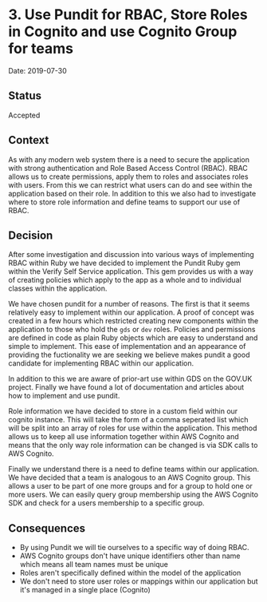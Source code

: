 # 3. Use Pundit for RBAC, Store Roles in Cognito and use Cognito Group for teams

Date: 2019-07-30

## Status

Accepted

## Context

As with any modern web system there is a need to secure the application with
strong authentication and Role Based Access Control (RBAC). RBAC allows us to
create permissions, apply them to roles and associates roles with users. From
this we can restrict what users can do and see within the application based on
their role. In addition to this we also had to investigate where to store role
information and define teams to support our use of RBAC.

## Decision

After some investigation and discussion into various ways of implementing RBAC
within Ruby we have decided to implement the Pundit Ruby gem within the Verify
Self Service application. This gem provides us with a way of creating policies
which apply to the app as a whole and to individual classes within the
application.

We have chosen pundit for a number of reasons. The first is that it seems
relatively easy to implement within our application. A proof of concept was
created in a few hours which restricted creating new components within the
application to those who hold the `gds` or `dev` roles. Policies and permissions
are defined in code as plain Ruby objects which are easy to understand and
simple to implement. This ease of implementation and an appearance of providing
the fuctionality we are seeking we believe makes pundit a good candidate for
implementing RBAC within our application.

In addition to this we are aware of prior-art use within GDS on the GOV.UK
project. Finally we have found a lot of documentation and articles about how to
implement and use pundit.

Role information we have decided to store in a custom field within our cognito
instance. This will take the form of a comma seperated list which will be split
into an array of roles for use within the application. This method allows us to
keep all use information together within AWS Cognito and means that the only way
role information can be changed is via SDK calls to AWS Cognito.

Finally we understand there is a need to define teams within our application. We
have decided that a team is analogous to an AWS Cognito group. This allows a
user to be part of one more groups and for a group to hold one or more users. We
can easily query group membership using the AWS Cognito SDK and check for a
users membership to a specific group.

## Consequences

* By using Pundit we will tie ourselves to a specific way of doing RBAC.
* AWS Cognito groups don't have unique identifiers other than name which means
  all team names must be unique
* Roles aren't specifically defined within the model of the application
* We don't need to store user roles or mappings within our application but it's 
managed in a single place (Cognito)

